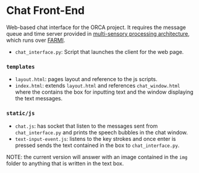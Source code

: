 # Chat Front-End

Web-based chat interface for the ORCA project. It requires the message queue and time server provided in [multi-sensory processing architecture](https://github.com/zedavid/multisensoryprocessing.git), which runs over [FARMI](https://kth.diva-portal.org/smash/get/diva2:1217276/FULLTEXT01.pdf). 

* `chat_interface.py`: Script that launches the client for the web page.

### `templates`

* `layout.html`: pages layout and reference to the js scripts.
* `index.html`: extends `layout.html` and references `chat_window.html` where the contains the box for inputting text and the window displaying the text messages.

### `static/js`

* `chat.js`: has socket that listen to the messages sent from `chat_interface.py` and prints the speech bubbles in the chat window.
* `text-input-event.js`: listens to the key strokes and once enter is pressed sends the text contained in the box to `chat_interface.py`.

NOTE: the current version will answer with an image contained in the `img` folder to anything that is written in the text box.
